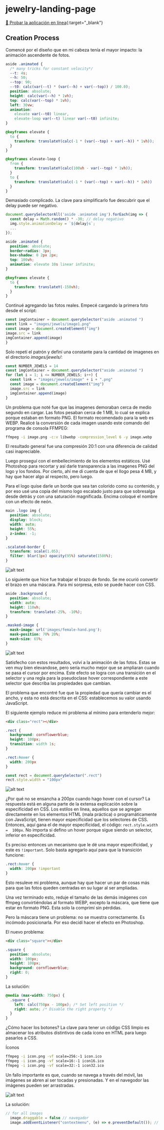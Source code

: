 # jewelry-landing-page

[🚀 Probar la aplicación en línea](https://aldolunabueno.github.io/jewelry-landing-page/){:target="_blank"}

## Creation Process

Comencé por el diseño que en mi cabeza tenía el mayor impacto: la animación ascendente de fotos.

```css
aside .animated {
  /* many tricks for constant velocity*/
  --t: 4s;
  --h: 50;
  --top: 90;
  --t0: calc(var(--t) * (var(--h) + var(--top)) / 100.0);
  position: absolute;
  height: calc(var(--h) * 1vh);
  top: calc(var(--top) * 1vh);
  left: 30vw;
  animation: 
    elevate var(--t0) linear,
    elevate-loop var(--t) linear var(--t0) infinite;
}

@keyframes elevate {
  to {
    transform: translateY(calc(-1 * (var(--top) + var(--h)) * 1vh));
  }
}

@keyframes elevate-loop {
  from {
    transform: translateY(calc(100vh - var(--top) * 1vh));
  }
  to {
    transform: translateY(calc(-1 * (var(--top) + var(--h)) * 1vh))
  }
}
```

Demasiado complicado. La clave para simplificarlo fue descubrir que el delay puede ser negativo.

```js
document.querySelectorAll('aside .animated img').forEach(img => {
  const delay = Math.random() * -30; // delay negativo
  img.style.animationDelay = `${delay}s`;
  ...
});
```

```css
aside .animated {
  position: absolute;
  border-radius: 3px;
  box-shadow: 0 2px 2px;
  top: 100vh;
  animation: elevate 10s linear infinite;
}

@keyframes elevate {
  to {
    transform: translateY(-150vh);
  }
}
```

Continué agregando las fotos reales. Empecé cargando  la primera foto desde el script:

```js
const imgContainer = document.querySelector("aside .animated ")
const link = "images/jewels/image1.png"
const image = document.createElement("img")
image.src = link
imgContainer.append(image)
}
```

Solo repetí el patrón y definí una constante para la cantidad de imagenes en el directorio _images/jewels/_:

```js
const NUMBER_JEWELS = 14
const imgContainer = document.querySelector("aside .animated ")
for (let i = 1; i <= NUMBER_JEWELS; i++) {
  const link = "images/jewels/image" + i + ".png"
  const image = document.createElement("img")
  image.src = link
  imgContainer.append(image)
}
```

Un problema que noté fue que las imagenes demoraban cerca de medio segundo en cargar. Las fotos pesaban cerca de 1 MB, lo cual se explica porque estaban en formato PNG. El formato recomendado para la web es WEBP. Realicé la conversión de cada imagen usando este comando del programa de consola FFMPEG:

```bash
ffmpeg -i image.png -c:v libwebp -compression_level 6 -y image.webp
```

El resultado general fue una compresión 20:1 con una diferencia de calidad casi inapreciable.

Luego proseguí con el embellecimiento de los elementos estáticos. Usé Photoshop para recortar y así darle transparencia a las imagenes PNG del logo y los fondos. Por cierto, ahí me di cuenta de que el llogo pesa 4 MB, y hay que hacer algo al respecto, pero luego.

Para el logo quise darle un borde que sea tan colorido como su contenido, y por eso usé una copia del mismo logo escalado justo para que sobresalga desde detrás y con una saturación magnificada. Encima coloqué el nombre con un efecto de neón.

```css
main .logo img {
  position: absolute;
  display: block;
  width: auto;
  height: 55%;
  z-index: -1;
}

.scalated-border {
  transform: scale(1.05);
  filter: blur(3px) opacity(95%) saturate(1500%);
}
```

![alt text](readme-img/logo.webp)

Lo siguiente que hice fue trabajar el brazo de fondo. Se me ocurió convertir el brazo en una máscara. Para mi sorpresa, esto se puede hacer con CSS.

```css
aside .background {
  position: absolute;
  width: auto;
  height: 110vh;
  transform: translate(-25%, -10%);
}

.masked-image {
  mask-image: url('images/female-hand.png');
  mask-position: 70% 20%;
  mask-size: 65%;
}
```

![alt text](readme-img/hand.webp)

Satisfecho con estos resultados, volví a la animación de las fotos. Estas se ven muy bien elevandose, pero sería mucho mejor que se ampliaran cuando se pasa el cursor por encima. Este efecto se logra con una transición en el selector y una regla para la pseudoclase hover correspondiente a este selector que describa las propiedades que cambian.

El problema que encontré fue que la propiedad que quería cambiar es el ancho, y esta no está descrita en el CSS: establecemos su valor usando JavaScript.

El siguiente ejemplo reduce mi problema al mínimo para entenderlo mejor:

```html
<div class="rect"></div>
```

```css
.rect {
  background: cornflowerblue;
  height: 100px;
  transition: width 1s;
}

.rect:hover {
  width: 200px
}
```

```js
const rect = document.querySelector(".rect")
rect.style.width = "100px"
```

![alt text](readme-img/square.webp)

¿Por qué no se ensancha a 200px cuando hago hover con el cursor? La respuesta está en alguna parte de la extensa explicación sobre la especificidad en CSS. Los estilos en línea, aquellos que se agregan directamente en los elementos HTML (mala práctica) o programáticamente con JavaScript, tienen mayor especificidad que los selectores de CSS. Entonces, aquí gana el de mayor especificidad, el código: `rect.style.width =  100px`. No importa si defino un hover porque sigue siendo un selector, inferior en especificidad.

Es preciso entonces un mecanismo que le dé una mayor especificidad, y este es  `!important`. Solo basta agregarlo aquí para que la transición funcione:

```css
.rect:hover {
  width: 200px !important
}
```

Esto resuleve mi problema, aunque hay que hacer un par de cosas más para que las fotos queden centradas en su lugar al ser ampliadas.

Una vez terminado esto, reduje el tamaño de las demás imágenes con ffmpeg convirtiéndolas al formato WEBP, excepto la máscara, que tiene que estar en formato PNG. Esta solo la comprimí sin pérdidas.

Pero la máscara tiene un problema: no se muestra correctamente. Es incómodo posicionarla. Por eso decidí hacer el efecto en Photoshop.

El nuevo problema:

```html
<div class="square"></div>
```

```css
.square {
  position: absolute;
  width: 100px;
  height: 100px;
  background: cornflowerblue;
  right: 0;
}
```

La solución:

```css
@media (max-width: 750px) {
  .square {
    left: calc(750px - 100px); /* Set left position */
    right: auto; /* Disable the right property */
  }
}
```

¿Cómo hacer los botones? La clave para tener un código CSS limpio es almacenar los atributos distintivos de cada ícono en HTML para luego pasarlos a CSS.

Íconos

```bash
ffmpeg -i icon.png -vf scale=256:-1 icon.ico
ffmpeg -i icon.png -vf scale=16:-1 icon16.ico
ffmpeg -i icon.png -vf scale=32:-1 icon32.ico
```

Un fallo importante es que, cuando se navega a través del móvil, las imágenes se abren al ser tocadas y presionadas. Y en el navegodor las imágenes pueden ser arrastradas.

![alt text](readme-img/embarrasing.jpg)

La solución:

```js
// for all images
  image.draggable = false // navegador
  image.addEventListener("contextmenu", (e) => e.preventDefault()); // móvil
```
